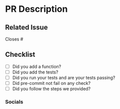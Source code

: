 
<!--
This template will help you to have a meaningful PR, please follow it and do not leave it blank.
-->

# PR Description

<!--
If there is no related issue, please add a short description about your PR.
-->

## Related Issue

<!--
Please use this format to link other issues with their numbers: Close #123
https://docs.github.com/en/issues/tracking-your-work-with-issues/linking-a-pull-request-to-an-issue#linking-a-pull-request-to-an-issue-using-a-keyword
-->

Closes #

## Checklist

- [ ] Did you add a function?
- [ ] Did you add the tests?
- [ ] Did you run your tests and are your tests passing?
- [ ] Did pre-commit not fail on any check?
- [ ] Did you follow the steps we provided?

<!--
Please mark your PR as a draft if you realise after the fact that your tests are not passing or
that your pre-commit check has some failures.

Here are some relevant resources regarding tests and pre-commit:

https://docs.ivy.dev/overview/deep_dive/ivy_tests.html
https://docs.ivy.dev/overview/deep_dive/formatting.html#pre-commit

-->

### Socials

<!--
If you have Twitter, please provide it here otherwise just ignore this.
-->
